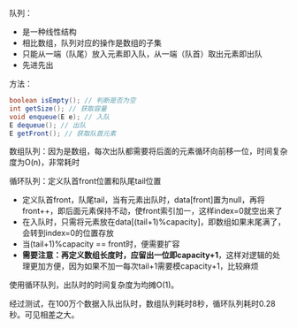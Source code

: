 队列：

- 是一种线性结构
- 相比数组，队列对应的操作是数组的子集
- 只能从一端（队尾）放入元素即入队，从一端（队首）取出元素即出队
- 先进先出

方法：

```java
boolean isEmpty(); // 判断是否为空
int getSize(); // 获取容量
void enqueue(E e); // 入队
E dequeue(); // 出队
E getFront(); // 获取队首元素
```

数组队列：因为是数组，每次出队都需要将后面的元素循环向前移一位，时间复杂度为O(n)，非常耗时

循环队列：定义队首front位置和队尾tail位置

- 定义队首front，队尾tail，当有元素出队时，data[front]置为null，再将front++，即后面元素保持不动，使front索引加一，这样index=0就空出来了
- 在入队时，只需将元素放在data[(tail+1)%capacity]，即数组如果末尾满了，会转到index=0的位置存放
- 当(tail+1)%capacity == front时，便需要扩容
- **需要注意：再定义数组长度时，应留出一位即capacity+1**，这样对逻辑的处理更加方便，因为如果不加一每次tail+1需要模capacity+1，比较麻烦

使用循环队列，出队时的时间复杂度为均摊O(1)。



经过测试，在100万个数据入队出队时，数组队列耗时8秒，循环队列耗时0.28秒。可见相差之大。
